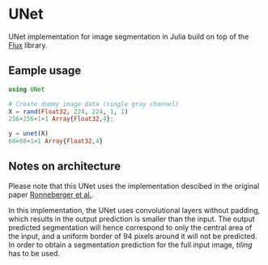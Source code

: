 # UNet

UNet implementation for image segmentation in Julia build on top of the [Flux](http://fluxml.github.io/) library.

## Eample usage

```julia
using UNet

# Create dummy image data (single gray channel)
X = rand(Float32, 224, 224, 1, 1)
256×256×1×1 Array{Float32,4}:

y = unet(X)
68×68×1×1 Array{Float32,4}
```

## Notes on architecture

Please note that this UNet uses the implementation descibed in the original paper [Ronneberger et al.](https://arxiv.org/abs/1505.04597).

In this implementation, the UNet uses convolutional layers without padding, which results in the output prediction is smaller than the input. The output predicted segmentation will hence correspond to only the central area of the input, and a uniform border of 94 pixels around it will not be predicted. In order to obtain a segmentation prediction for the full input image, *tiling* has to be used.
